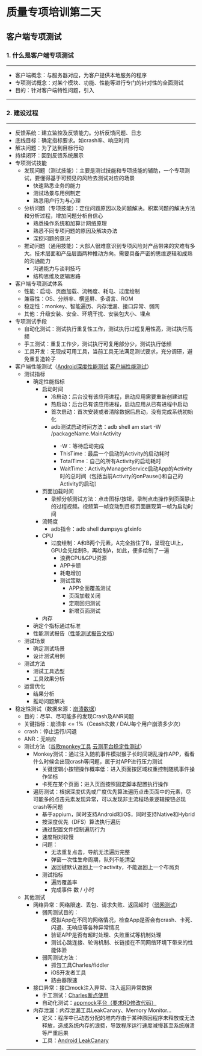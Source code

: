 # 质量专项培训第二天
## 客户端专项测试
### 1. 什么是客户端专项测试
- - -
- 客户端概念：与服务器对应，为客户提供本地服务的程序
- 专项测试概念：对某个模块、功能、性能等进行专门的针对性的全面测试
- 目的：针对客户端特性问题，引入
- - -
### 2. 建设过程
- - -
- 反馈系统：建立监控及反馈能力。分析反馈问题、日志
- 底线目标：确定指标要求。如crash率、响应时间
- 解决问题：为了达到目标行动
- 持续闭环：回到反馈系统展示
- 专项测试技能
    - 发现问题（测试技能）：主要是测试技能和专项技能的辅助，一个专项测试，要懂得基于可预见的风险去测试对应的场景
        - 快速熟悉业务的能力
        - 测试场景与用例制定
        - 熟悉用户行为与心理
    - 分析问题（专项技能）：定位问题原因以及问题解决。积累问题的解决方法和分析过程，增加问题分析自信心
        - 熟悉操作系统和加算计网络原理
        - 熟悉不同专项问题的原因及解决办法
        - 深挖问题的意识
    - 推动问题（通用技能）：大部人很难意识到专项风险对产品带来的灾难有多大。技术层面和产品层面两种推动方向。需要具备严密的思维逻辑和成熟的沟通能力
        - 沟通能力与谈判技巧
        - 结构思维及逻辑思路
- 客户端专项测试体系
    - 性能：启动、页面加载、流畅度、耗电、过度绘制
    - 兼容性：OS、分辨率、横竖屏、多语言、ROM
    - 稳定性：monkey、智能遍历、内存泄漏、接口异常、弱网
    - 其他：升级安装、安全、环境干扰、安装包大小、埋点
- 专项测试手段
    - 自动化测试：测试执行重复性工作，测试执行过程复用性高，测试执行高频
    - 手工测试：重复工作少，测试执行可复用部分少，测试执行低频
    - 工具开发：无现成可用工具，当前工具无法满足测试要求，充分调研，避免重复造轮子
- 客户端性能测试（[Android深度性能测试](https://km.sankuai.com/page/196704545) [客户端性能测试](https://km.sankuai.com/page/182836441)）
    - 测试指标
        - 确定性能指标
            - 启动时间
                - 冷启动：后台没有该应用进程，启动应用需要重新创建进程
                - 热启动：后台已有该应用进程，启动应用从已有进程中启动
                - 首次启动：首次安装或者清除数据后启动，没有完成系统初始化
                - adb测试启动时间方法：adb shell am start -W <packageName>/packageName.MainActivity
                    - -W：等待启动完成
                    - ThisTime：最后一个启动的Activity的启动耗时
                    - TotalTime：自己的所有Activity的启动耗时
                    - WaitTime：ActivityManagerService启动App的Activity时的总时间（包括当前Activity的onPause()和自己的Activity的启动）
            - 页面加载时间
                - 录频分帧测试方法：点击图标/按钮，录制点击操作到页面静止的过程视频。视频第一帧变动到目标页面展现第一帧为启动时间
            - 流畅度
                - adb指令：adb shell dumpsys gfxinfo <packageName>
            - CPU
                - 过度绘制：A和B两个元素，A完全挡住了B，呈现在UI上，GPU会先绘制B，再绘制A，如此，便多绘制了一遍
                    - 浪费CPU&GPU资源
                    - APP卡顿
                    - 耗电增加
                    - 测试策略
                        - APP全面覆盖测试
                        - 页面加载关闭
                        - 定期回归测试
                        - 新增页面测试
            - 内存
        - 确定个指标通过标准
        - 性能测试报告（[性能测试报告文档](https://qa.sjst.test.sankuai.com/tool/performance_report_list)）
    - 测试场景
        - 确定测试场景
        - 设计测试用例
    - 测试方法
        - 测试工具选型
        - 工具效果分析
    - 运营优化
        - 结果分析
        - 推动问题解决
- 稳定性测试（数据来源：[崩溃数据](https://crash.sankuai.com)）
    - 目的：尽早、尽可能多的发现Crash及ANR问题
    - 关键指标：崩溃率 <= 1%（Ceash次数 / DAU每个用户崩溃多少次）
    - crash：停止运行/闪退
    - ANR：无响应
    - 测试方法（[谷歌monkey工具](https://km.sankuai.com/page/29938854) [云测平台稳定性测试](http://conan.sankuai.com)）
        - Monkey测试：通过注入随机事件模拟猴子长时间胡乱操作APP，看看什么时候会出现crash等问题，属于对APP进行压力测试
            - 关键逻辑小按钮操作概率低：进入页面按区域权重控制随机事件操作坐标
            - 卡死在某个页面：进入页面按照固定脚本配置执行操作
        - 遍历测试：根据深度优先或广度优先算法遍历点击页面中的元素，尽可能多的点击元素发现异常，可以发现非主流程场景逻辑按钮必现crash等问题
            - 基于appium，同时支持Android和iOS，同时支持Native和Hybrid
            - 按深度优先（DFS）算法执行遍历
            - 通过配置文件控制遍历行为
            - 速度相对较慢
            - 问题：
                - 无法重复点击，导航无法遍历完整
                - 弹窗一次性生命周期，队列不能清空
                - 返回键默认返回上一个activity，不能返回上一个布局页
            - 测试指标
                - 遍历覆盖率
                - 完成事件 数 / 小时
    - 其他测试
        - 网络异常：网络限速、丢包、请求失败、返回超时（[弱网测试](https://km.sankuai.com/page/29889405)）
            - 弱网测试目的：
                - 模拟App在不同的网络情况，检查App是否会有crash、卡死、闪退、无响应等各种异常情况
                - 验证APP是否有超时处理、失败重试等机制处理
                - 测试心跳连接、轮询机制、长链接在不同网络环境下带来的性能体验
            - 弱网测试方法：
                - 抓包工具Charles/fiddler
                - iOS开发者工具
                - 路由器限速
        - 接口异常：接口mock注入异常、注入返回异常数据
            - 手工测试：[Charles断点使用](https://km.sankuai.com/page/117382163)
            - 自动化测试：[appmock平台（要求RD修改代码）](https://appmock.sankuai.com)
        - 内存泄漏：内存泄漏工具LeakCanary、Memory Monitor...
            - 定义：程序中已动态分配的堆内存由于某种原因程序未释放或无法释放，造成系统内存的浪费，导致程序运行速度减慢甚至系统崩溃等严重后果
            - 工具：[Android LeakCanary](https://square.github.io/leakcanary/)
- - -